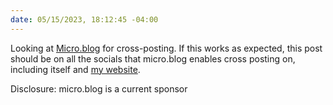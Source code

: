 ```yaml
---
date: 05/15/2023, 18:12:45 -04:00
---
```


Looking at [Micro.blog](https://micro.blog/kjaymiller) for cross-posting. If this works as expected, this post should be on all the socials that micro.blog enables cross posting on, including itself and [my website](https://kjaymiller).

Disclosure: micro.blog is a current sponsor
